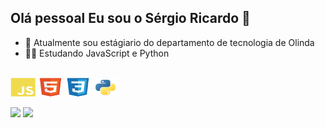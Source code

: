 ## Olá pessoal Eu sou o Sérgio Ricardo 👋
- 🔭 Atualmente sou estágiario do departamento de tecnologia de Olinda
- 👩‍💻 Estudando JavaScript e Python
  

<div style="display: inline_block"><br>
  <img align="center" alt="Sérgio-Js" height="30" width="40" src="https://raw.githubusercontent.com/devicons/devicon/master/icons/javascript/javascript-plain.svg">
  <img align="center" alt="Sérgio-HTML" height="30" width="40" src="https://raw.githubusercontent.com/devicons/devicon/master/icons/html5/html5-original.svg">
  <img align="center" alt="Sérgio-CSS" height="30" width="40" src="https://raw.githubusercontent.com/devicons/devicon/master/icons/css3/css3-original.svg">
  <img align="center" alt="Sérgio-Python" height="30" width="40" src="https://raw.githubusercontent.com/devicons/devicon/master/icons/python/python-original.svg">
  
</div>


<div style="display: inline_block"><br>
   <a href="https://www.linkedin.com/in/s%C3%A9rgio-ricardo-0857a8256" target="_blank"><img src="https://img.shields.io/badge/-LinkedIn-%230077B5?style=for-the-badge&logo=linkedin&logoColor=white" target="_blank"></a> 
   <a href = "sergio.ricardof@ufrpe.br"><img src="https://img.shields.io/badge/-Gmail-%23333?style=for-the-badge&logo=gmail&logoColor=white" target="_blank"></a>
</div>


